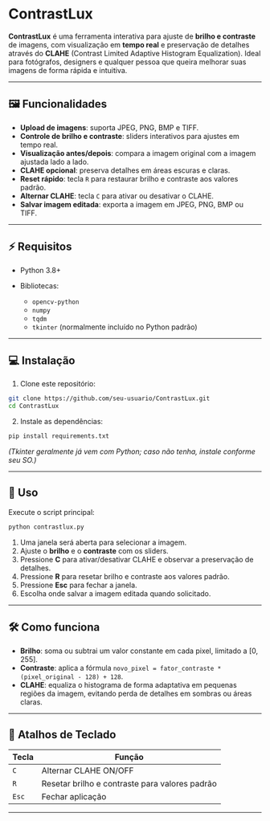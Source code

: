 # ContrastLux

**ContrastLux** é uma ferramenta interativa para ajuste de **brilho e contraste** de imagens, com visualização em **tempo real** e preservação de detalhes através do **CLAHE** (Contrast Limited Adaptive Histogram Equalization). Ideal para fotógrafos, designers e qualquer pessoa que queira melhorar suas imagens de forma rápida e intuitiva.

---

## 🖼️ Funcionalidades

* **Upload de imagens**: suporta JPEG, PNG, BMP e TIFF.
* **Controle de brilho e contraste**: sliders interativos para ajustes em tempo real.
* **Visualização antes/depois**: compara a imagem original com a imagem ajustada lado a lado.
* **CLAHE opcional**: preserva detalhes em áreas escuras e claras.
* **Reset rápido**: tecla `R` para restaurar brilho e contraste aos valores padrão.
* **Alternar CLAHE**: tecla `C` para ativar ou desativar o CLAHE.
* **Salvar imagem editada**: exporta a imagem em JPEG, PNG, BMP ou TIFF.

---

## ⚡ Requisitos

* Python 3.8+
* Bibliotecas:

  * `opencv-python`
  * `numpy`
  * `tqdm`
  * `tkinter` (normalmente incluído no Python padrão)

---

## 💻 Instalação

1. Clone este repositório:

```bash
git clone https://github.com/seu-usuario/ContrastLux.git
cd ContrastLux
```

2. Instale as dependências:

```bash
pip install requirements.txt
```

*(Tkinter geralmente já vem com Python; caso não tenha, instale conforme seu SO.)*

---

## 🚀 Uso

Execute o script principal:

```bash
python contrastlux.py
```

1. Uma janela será aberta para selecionar a imagem.
2. Ajuste o **brilho** e o **contraste** com os sliders.
3. Pressione **C** para ativar/desativar CLAHE e observar a preservação de detalhes.
4. Pressione **R** para resetar brilho e contraste aos valores padrão.
5. Pressione **Esc** para fechar a janela.
6. Escolha onde salvar a imagem editada quando solicitado.

---

## 🛠️ Como funciona

* **Brilho**: soma ou subtrai um valor constante em cada pixel, limitado a \[0, 255].
* **Contraste**: aplica a fórmula `novo_pixel = fator_contraste * (pixel_original - 128) + 128`.
* **CLAHE**: equaliza o histograma de forma adaptativa em pequenas regiões da imagem, evitando perda de detalhes em sombras ou áreas claras.

---

## 🔑 Atalhos de Teclado

| Tecla | Função                                         |
| ----- | ---------------------------------------------- |
| `C`   | Alternar CLAHE ON/OFF                          |
| `R`   | Resetar brilho e contraste para valores padrão |
| `Esc` | Fechar aplicação                               |

---
